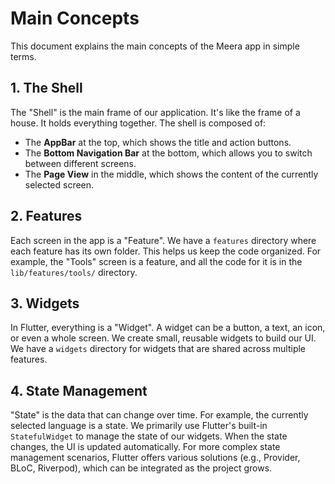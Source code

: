 # Main Concepts

This document explains the main concepts of the Meera app in simple terms.

## 1. The Shell

The "Shell" is the main frame of our application. It's like the frame of a house. It holds everything together. The shell is composed of:
- The **AppBar** at the top, which shows the title and action buttons.
- The **Bottom Navigation Bar** at the bottom, which allows you to switch between different screens.
- The **Page View** in the middle, which shows the content of the currently selected screen.

## 2. Features

Each screen in the app is a "Feature". We have a `features` directory where each feature has its own folder. This helps us keep the code organized. For example, the "Tools" screen is a feature, and all the code for it is in the `lib/features/tools/` directory.

## 3. Widgets

In Flutter, everything is a "Widget". A widget can be a button, a text, an icon, or even a whole screen. We create small, reusable widgets to build our UI. We have a `widgets` directory for widgets that are shared across multiple features.

## 4. State Management

"State" is the data that can change over time. For example, the currently selected language is a state. We primarily use Flutter's built-in `StatefulWidget` to manage the state of our widgets. When the state changes, the UI is updated automatically. For more complex state management scenarios, Flutter offers various solutions (e.g., Provider, BLoC, Riverpod), which can be integrated as the project grows.
